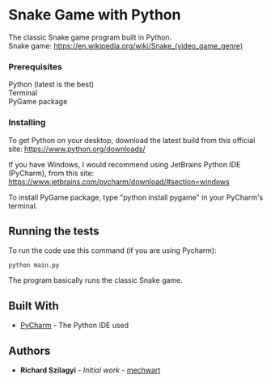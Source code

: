 # Snake Game with Python

The classic Snake game program built in Python.   
Snake game: https://en.wikipedia.org/wiki/Snake_(video_game_genre)   

### Prerequisites

Python (latest is the best)  
Terminal  
PyGame package  

### Installing

To get Python on your desktop, download the latest build from this official site:
https://www.python.org/downloads/

If you have Windows, I would recommend using JetBrains Python IDE (PyCharm), from this site:
https://www.jetbrains.com/pycharm/download/#section=windows  

To install PyGame package, type "python install pygame" in your PyCharm's terminal. 

## Running the tests

To run the code use this command (if you are using Pycharm):
```
python main.py
```
The program basically runs the classic Snake game.
 
## Built With

* [PyCharm](https://www.jetbrains.com/pycharm/) - The Python IDE used

## Authors

* **Richard Szilagyi** - *Initial work* - [mechwart](https://github.com/mechwart)

